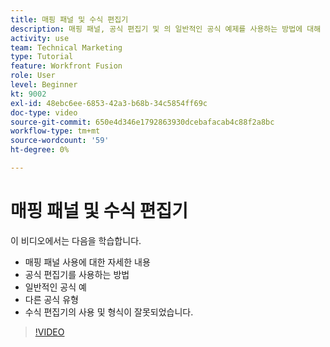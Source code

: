 ```yaml
---
title: 매핑 패널 및 수식 편집기
description: 매핑 패널, 공식 편집기 및 의 일반적인 공식 예제를 사용하는 방법에 대해 자세히 알아보십시오 [!DNL Adobe Workfront Fusion].
activity: use
team: Technical Marketing
type: Tutorial
feature: Workfront Fusion
role: User
level: Beginner
kt: 9002
exl-id: 48ebc6ee-6853-42a3-b68b-34c5854ff69c
doc-type: video
source-git-commit: 650e4d346e1792863930dcebafacab4c88f2a8bc
workflow-type: tm+mt
source-wordcount: '59'
ht-degree: 0%

---
```


# 매핑 패널 및 수식 편집기

이 비디오에서는 다음을 학습합니다.

* 매핑 패널 사용에 대한 자세한 내용
* 공식 편집기를 사용하는 방법
* 일반적인 공식 예
* 다른 공식 유형
* 수식 편집기의 사용 및 형식이 잘못되었습니다.

>[!VIDEO](https://video.tv.adobe.com/v/335262/?quality=12&learn=on)
